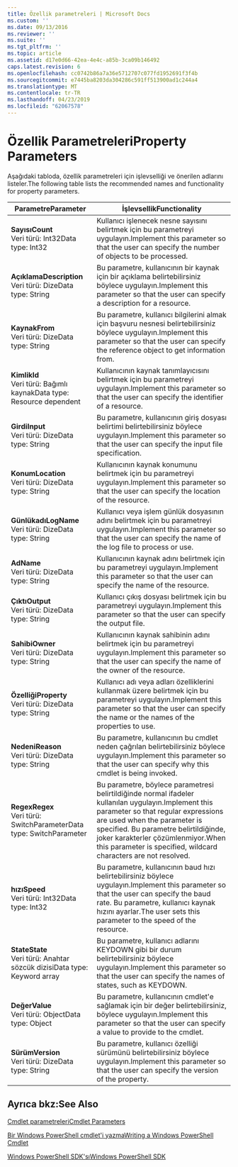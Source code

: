 ```yaml
---
title: Özellik parametreleri | Microsoft Docs
ms.custom: ''
ms.date: 09/13/2016
ms.reviewer: ''
ms.suite: ''
ms.tgt_pltfrm: ''
ms.topic: article
ms.assetid: d17e0d66-42ea-4e4c-a85b-3ca09b146492
caps.latest.revision: 6
ms.openlocfilehash: cc0742b86a7a36e5712707c077fd1952691f3f4b
ms.sourcegitcommit: e7445ba8203da304286c591ff513900ad1c244a4
ms.translationtype: MT
ms.contentlocale: tr-TR
ms.lasthandoff: 04/23/2019
ms.locfileid: "62067578"
---
```

# <a name="property-parameters"></a><span data-ttu-id="c9cd4-102">Özellik Parametreleri</span><span class="sxs-lookup"><span data-stu-id="c9cd4-102">Property Parameters</span></span>

<span data-ttu-id="c9cd4-103">Aşağıdaki tabloda, özellik parametreleri için işlevselliği ve önerilen adlarını listeler.</span><span class="sxs-lookup"><span data-stu-id="c9cd4-103">The following table lists the recommended names and functionality for property parameters.</span></span>

|<span data-ttu-id="c9cd4-104">Parametre</span><span class="sxs-lookup"><span data-stu-id="c9cd4-104">Parameter</span></span>|<span data-ttu-id="c9cd4-105">İşlevsellik</span><span class="sxs-lookup"><span data-stu-id="c9cd4-105">Functionality</span></span>|
|---|---|
|<span data-ttu-id="c9cd4-106">**Sayısı**</span><span class="sxs-lookup"><span data-stu-id="c9cd4-106">**Count**</span></span><br><span data-ttu-id="c9cd4-107">Veri türü: Int32</span><span class="sxs-lookup"><span data-stu-id="c9cd4-107">Data type: Int32</span></span>|<span data-ttu-id="c9cd4-108">Kullanıcı işlenecek nesne sayısını belirtmek için bu parametreyi uygulayın.</span><span class="sxs-lookup"><span data-stu-id="c9cd4-108">Implement this parameter so that the user can specify the number of objects to be processed.</span></span>|
|<span data-ttu-id="c9cd4-109">**Açıklama**</span><span class="sxs-lookup"><span data-stu-id="c9cd4-109">**Description**</span></span><br><span data-ttu-id="c9cd4-110">Veri türü: Dize</span><span class="sxs-lookup"><span data-stu-id="c9cd4-110">Data type: String</span></span>|<span data-ttu-id="c9cd4-111">Bu parametre, kullanıcının bir kaynak için bir açıklama belirtebilirsiniz böylece uygulayın.</span><span class="sxs-lookup"><span data-stu-id="c9cd4-111">Implement this parameter so that the user can specify a description for a resource.</span></span>|
|<span data-ttu-id="c9cd4-112">**Kaynak**</span><span class="sxs-lookup"><span data-stu-id="c9cd4-112">**From**</span></span><br><span data-ttu-id="c9cd4-113">Veri türü: Dize</span><span class="sxs-lookup"><span data-stu-id="c9cd4-113">Data type: String</span></span>|<span data-ttu-id="c9cd4-114">Bu parametre, kullanıcı bilgilerini almak için başvuru nesnesi belirtebilirsiniz böylece uygulayın.</span><span class="sxs-lookup"><span data-stu-id="c9cd4-114">Implement this parameter so that the user can specify the reference object to get information from.</span></span>|
|<span data-ttu-id="c9cd4-115">**Kimlik**</span><span class="sxs-lookup"><span data-stu-id="c9cd4-115">**Id**</span></span><br><span data-ttu-id="c9cd4-116">Veri türü: Bağımlı kaynak</span><span class="sxs-lookup"><span data-stu-id="c9cd4-116">Data type: Resource dependent</span></span>|<span data-ttu-id="c9cd4-117">Kullanıcının kaynak tanımlayıcısını belirtmek için bu parametreyi uygulayın.</span><span class="sxs-lookup"><span data-stu-id="c9cd4-117">Implement this parameter so that the user can specify the identifier of a resource.</span></span>|
|<span data-ttu-id="c9cd4-118">**Girdi**</span><span class="sxs-lookup"><span data-stu-id="c9cd4-118">**Input**</span></span><br><span data-ttu-id="c9cd4-119">Veri türü: Dize</span><span class="sxs-lookup"><span data-stu-id="c9cd4-119">Data type: String</span></span>|<span data-ttu-id="c9cd4-120">Bu parametre, kullanıcının giriş dosyası belirtimi belirtebilirsiniz böylece uygulayın.</span><span class="sxs-lookup"><span data-stu-id="c9cd4-120">Implement this parameter so that the user can specify the input file specification.</span></span>|
|<span data-ttu-id="c9cd4-121">**Konum**</span><span class="sxs-lookup"><span data-stu-id="c9cd4-121">**Location**</span></span><br><span data-ttu-id="c9cd4-122">Veri türü: Dize</span><span class="sxs-lookup"><span data-stu-id="c9cd4-122">Data type: String</span></span>|<span data-ttu-id="c9cd4-123">Kullanıcının kaynak konumunu belirtmek için bu parametreyi uygulayın.</span><span class="sxs-lookup"><span data-stu-id="c9cd4-123">Implement this parameter so that the user can specify the location of the resource.</span></span>|
|<span data-ttu-id="c9cd4-124">**Günlükadı**</span><span class="sxs-lookup"><span data-stu-id="c9cd4-124">**LogName**</span></span><br><span data-ttu-id="c9cd4-125">Veri türü: Dize</span><span class="sxs-lookup"><span data-stu-id="c9cd4-125">Data type: String</span></span>|<span data-ttu-id="c9cd4-126">Kullanıcı veya işlem günlük dosyasının adını belirtmek için bu parametreyi uygulayın.</span><span class="sxs-lookup"><span data-stu-id="c9cd4-126">Implement this parameter so that the user can specify the name of the log file to process or use.</span></span>|
|<span data-ttu-id="c9cd4-127">**Ad**</span><span class="sxs-lookup"><span data-stu-id="c9cd4-127">**Name**</span></span><br><span data-ttu-id="c9cd4-128">Veri türü: Dize</span><span class="sxs-lookup"><span data-stu-id="c9cd4-128">Data type: String</span></span>|<span data-ttu-id="c9cd4-129">Kullanıcının kaynak adını belirtmek için bu parametreyi uygulayın.</span><span class="sxs-lookup"><span data-stu-id="c9cd4-129">Implement this parameter so that the user can specify the name of the resource.</span></span>|
|<span data-ttu-id="c9cd4-130">**Çıktı**</span><span class="sxs-lookup"><span data-stu-id="c9cd4-130">**Output**</span></span><br><span data-ttu-id="c9cd4-131">Veri türü: Dize</span><span class="sxs-lookup"><span data-stu-id="c9cd4-131">Data type: String</span></span>|<span data-ttu-id="c9cd4-132">Kullanıcı çıkış dosyası belirtmek için bu parametreyi uygulayın.</span><span class="sxs-lookup"><span data-stu-id="c9cd4-132">Implement this parameter so that the user can specify the output file.</span></span>|
|<span data-ttu-id="c9cd4-133">**Sahibi**</span><span class="sxs-lookup"><span data-stu-id="c9cd4-133">**Owner**</span></span><br><span data-ttu-id="c9cd4-134">Veri türü: Dize</span><span class="sxs-lookup"><span data-stu-id="c9cd4-134">Data type: String</span></span>|<span data-ttu-id="c9cd4-135">Kullanıcının kaynak sahibinin adını belirtmek için bu parametreyi uygulayın.</span><span class="sxs-lookup"><span data-stu-id="c9cd4-135">Implement this parameter so that the user can specify the name of the owner of the resource.</span></span>|
|<span data-ttu-id="c9cd4-136">**Özelliği**</span><span class="sxs-lookup"><span data-stu-id="c9cd4-136">**Property**</span></span><br><span data-ttu-id="c9cd4-137">Veri türü: Dize</span><span class="sxs-lookup"><span data-stu-id="c9cd4-137">Data type: String</span></span>|<span data-ttu-id="c9cd4-138">Kullanıcı adı veya adları özelliklerini kullanmak üzere belirtmek için bu parametreyi uygulayın.</span><span class="sxs-lookup"><span data-stu-id="c9cd4-138">Implement this parameter so that the user can specify the name or the names of the properties to use.</span></span>|
|<span data-ttu-id="c9cd4-139">**Nedeni**</span><span class="sxs-lookup"><span data-stu-id="c9cd4-139">**Reason**</span></span><br><span data-ttu-id="c9cd4-140">Veri türü: Dize</span><span class="sxs-lookup"><span data-stu-id="c9cd4-140">Data type: String</span></span>|<span data-ttu-id="c9cd4-141">Bu parametre, kullanıcının bu cmdlet neden çağrılan belirtebilirsiniz böylece uygulayın.</span><span class="sxs-lookup"><span data-stu-id="c9cd4-141">Implement this parameter so that the user can specify why this cmdlet is being invoked.</span></span>|
|<span data-ttu-id="c9cd4-142">**Regex**</span><span class="sxs-lookup"><span data-stu-id="c9cd4-142">**Regex**</span></span><br><span data-ttu-id="c9cd4-143">Veri türü: SwitchParameter</span><span class="sxs-lookup"><span data-stu-id="c9cd4-143">Data type: SwitchParameter</span></span>|<span data-ttu-id="c9cd4-144">Bu parametre, böylece parametresi belirtildiğinde normal ifadeler kullanılan uygulayın.</span><span class="sxs-lookup"><span data-stu-id="c9cd4-144">Implement this parameter so that regular expressions are used when the parameter is specified.</span></span> <span data-ttu-id="c9cd4-145">Bu parametre belirtildiğinde, joker karakterler çözümlenmiyor.</span><span class="sxs-lookup"><span data-stu-id="c9cd4-145">When this parameter is specified, wildcard characters are not resolved.</span></span>|
|<span data-ttu-id="c9cd4-146">**hızı**</span><span class="sxs-lookup"><span data-stu-id="c9cd4-146">**Speed**</span></span><br><span data-ttu-id="c9cd4-147">Veri türü: Int32</span><span class="sxs-lookup"><span data-stu-id="c9cd4-147">Data type: Int32</span></span>|<span data-ttu-id="c9cd4-148">Bu parametre, kullanıcının baud hızı belirtebilirsiniz böylece uygulayın.</span><span class="sxs-lookup"><span data-stu-id="c9cd4-148">Implement this parameter so that the user can specify the baud rate.</span></span> <span data-ttu-id="c9cd4-149">Bu parametre, kullanıcı kaynak hızını ayarlar.</span><span class="sxs-lookup"><span data-stu-id="c9cd4-149">The user sets this parameter to the speed of the resource.</span></span>|
|<span data-ttu-id="c9cd4-150">**State**</span><span class="sxs-lookup"><span data-stu-id="c9cd4-150">**State**</span></span><br><span data-ttu-id="c9cd4-151">Veri türü: Anahtar sözcük dizisi</span><span class="sxs-lookup"><span data-stu-id="c9cd4-151">Data type: Keyword array</span></span>|<span data-ttu-id="c9cd4-152">Bu parametre, kullanıcı adlarını KEYDOWN gibi bir durum belirtebilirsiniz böylece uygulayın.</span><span class="sxs-lookup"><span data-stu-id="c9cd4-152">Implement this parameter so that the user can specify the names of states, such as KEYDOWN.</span></span>|
|<span data-ttu-id="c9cd4-153">**Değer**</span><span class="sxs-lookup"><span data-stu-id="c9cd4-153">**Value**</span></span><br><span data-ttu-id="c9cd4-154">Veri türü: Object</span><span class="sxs-lookup"><span data-stu-id="c9cd4-154">Data type: Object</span></span>|<span data-ttu-id="c9cd4-155">Bu parametre, kullanıcının cmdlet'e sağlamak için bir değer belirtebilirsiniz, böylece uygulayın.</span><span class="sxs-lookup"><span data-stu-id="c9cd4-155">Implement this parameter so that the user can  specify a value to provide to the cmdlet.</span></span>|
|<span data-ttu-id="c9cd4-156">**Sürüm**</span><span class="sxs-lookup"><span data-stu-id="c9cd4-156">**Version**</span></span><br><span data-ttu-id="c9cd4-157">Veri türü: Dize</span><span class="sxs-lookup"><span data-stu-id="c9cd4-157">Data type: String</span></span>|<span data-ttu-id="c9cd4-158">Bu parametre, kullanıcı özelliği sürümünü belirtebilirsiniz böylece uygulayın.</span><span class="sxs-lookup"><span data-stu-id="c9cd4-158">Implement this parameter so that the user can specify the version of the property.</span></span>|

## <a name="see-also"></a><span data-ttu-id="c9cd4-159">Ayrıca bkz:</span><span class="sxs-lookup"><span data-stu-id="c9cd4-159">See Also</span></span>

[<span data-ttu-id="c9cd4-160">Cmdlet parametreleri</span><span class="sxs-lookup"><span data-stu-id="c9cd4-160">Cmdlet Parameters</span></span>](./cmdlet-parameters.md)

[<span data-ttu-id="c9cd4-161">Bir Windows PowerShell cmdlet'i yazma</span><span class="sxs-lookup"><span data-stu-id="c9cd4-161">Writing a Windows PowerShell Cmdlet</span></span>](./writing-a-windows-powershell-cmdlet.md)

[<span data-ttu-id="c9cd4-162">Windows PowerShell SDK'sı</span><span class="sxs-lookup"><span data-stu-id="c9cd4-162">Windows PowerShell SDK</span></span>](../windows-powershell-reference.md)
